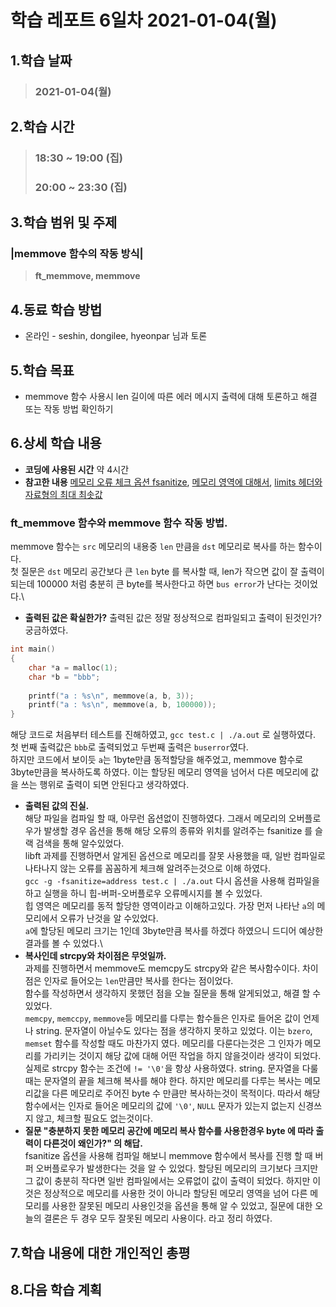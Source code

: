 # 학습 레포트 6일차 2021-01-04(월)
## 1.학습 날짜
> ### 2021-01-04(월)
## 2.학습 시간
> ### 18:30 ~ 19:00 (집)
> ### 20:00 ~ 23:30 (집)
## 3.학습 범위 및 주제
### |memmove 함수의 작동 방식|
> **ft_memmove, memmove**
## 4.동료 학습 방법
- 온라인 - seshin, dongilee, hyeonpar 님과 토론
## 5.학습 목표
- memmove 함수 사용시 len 길이에 따른 에러 메시지 출력에 대해 토론하고 해결 또는 작동 방법 확인하기
## 6.상세 학습 내용
- **코딩에 사용된 시간** 약 4시간
- **참고한 내용** [메모리 오류 체크 옵션 fsanitize](https://embeddedbits.org/finding-memory-bugs-with-addresssanitizer/), [메모리 영역에 대해서](https://m.blog.naver.com/PostView.nhn?blogId=demonic3540&logNo=221202804460&proxyReferer=https:%2F%2Fwww.google.co.jp%2F), [limits 헤더와 자료형의 최대 최솟값](https://www.tutorialspoint.com/c_standard_library/limits_h.htm)

### ft_memmove 함수와 memmove 함수 작동 방법.
memmove 함수는 `src` 메모리의 내용중 `len` 만큼을 `dst` 메모리로 복사를 하는 함수이다.\
첫 질문은 `dst` 메모리 공간보다 큰 `len` byte 를 복사할 때, len가 작으면 값이 잘 출력이 되는데 100000 처럼 충분히 큰 byte를 복사한다고 하면 `bus error`가 난다는 것이었다.\

- **출력된 값은 확실한가?**
출력된 값은 정말 정상적으로 컴파일되고 출력이 된것인가? 궁금하였다.
```c
int main()
{
    char *a = malloc(1);
    char *b = "bbb";
    
    printf("a : %s\n", memmove(a, b, 3));
    printf("a : %s\n", memmove(a, b, 100000));
}
```
해당 코드로 처음부터 테스트를 진해하였고, `gcc test.c | ./a.out` 로 실행하였다.
첫 번째 출력값은 `bbb`로 출력되었고 두번째 출력은 `buserror`였다.\
하지만 코드에서 보이듯 `a`는 1byte만큼 동적할당을 해주었고, memmove 함수로 3byte만큼을 복사하도록 하였다. 이는 할당된 메모리 영역을 넘어서 다른 메모리에 값을 쓰는 행위로 출력이 되면 안된다고 생각하였다.
- **출력된 값의 진실.**\
해당 파일을 컴파일 할 때, 아무런 옵션없이 진행하였다. 그래서 메모리의 오버플로우가 발생할 경우 옵션을 통해 해당 오류의 종류와 위치를 알려주는 fsanitize 를 슬랙 검색을 통해 알수있었다.\
libft 과제를 진행하면서 알게된 옵션으로 메모리를 잘못 사용했을 때, 일반 컴파일로 나타나지 않는 오류를 꼼꼼하게 체크해 알려주는것으로 이해 하였다.\
`gcc -g -fsanitize=address test.c | ./a.out` 다시 옵션을 사용해 컴파일을 하고 실행을 하니 힙-버퍼-오버플로우 오류메시지를 볼 수 있었다.\
힙 영역은 메모리를 동적 할당한 영역이라고 이해하고있다. 가장 먼저 나타난 `a`의 메모리에서 오류가 난것을 알 수있었다.\
`a`에 할당된 메모리 크기는 1인데 3byte만큼 복사를 하겠다 하였으니 드디어 예상한 결과를 볼 수 있었다.\
- **복사인데 strcpy와 차이점은 무엇일까.**\
과제를 진행하면서 memmove도 memcpy도 strcpy와 같은 복사함수이다. 차이점은 인자로 들어오는 `len`만큼만 복사를 한다는 점이었다.\
함수를 작성하면서 생각하지 못했던 점을 오늘 질문을 통해 알게되었고, 해결 할 수 있었다.\
`memcpy`, `memccpy`, `memmove`등 메모리를 다루는 함수들은 인자로 들어온 값이 언제나 string. 문자열이 아닐수도 있다는 점을 생각하지 못하고 있었다. 이는 `bzero`, `memset` 함수를 작성할 때도 마찬가지 였다. 메모리를 다룬다는것은 그 인자가 메모리를 가리키는 것이지 해당 값에 대해 어떤 작업을 하지 않을것이라 생각이 되었다.\
실제로 strcpy 함수는 조건에 `!= '\0'`을 항상 사용하였다. string. 문자열을 다룰 때는 문자열의 끝을 체크해 복사를 해야 한다. 하지만 메모리를 다루는 복사는 메모리값을 다른 메모리로 주어진 byte 수 만큼만 복사하는것이 목적이다. 따라서 해당 함수에서는 인자로 들어온 메모리의 값에 `'\0'`, `NULL` 문자가 있는지 없는지 신경쓰지 않고, 체크할 필요도 없는것이다.
- **질문 "충분하지 못한 메모리 공간에 메모리 복사 함수를 사용한경우 byte 에 따라 출력이 다른것이 왜인가?" 의 해답.**\
fsanitize 옵션을 사용해 컴파일 해보니 memmove 함수에서 복사를 진행 할 때 버퍼 오버플로우가 발생한다는 것을 알 수 있었다. 할당된 메모리의 크기보다 크지만 그 값이 충분히 작다면 일반 컴파일에서는 오류없이 값이 출력이 되었다. 하지만 이것은 정상적으로 메모리를 사용한 것이 아니라 할당된 메모리 영역을 넘어 다른 메모리를 사용한 잘못된 메모리 사용인것을 옵션을 통해 알 수 있었고, 질문에 대한 오늘의 결론은 두 경우 모두 잘못된 메모리 사용이다. 라고 정리 하였다.

## 7.학습 내용에 대한 개인적인 총평
## 8.다음 학습 계획